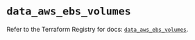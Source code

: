 # `data_aws_ebs_volumes`

Refer to the Terraform Registry for docs: [`data_aws_ebs_volumes`](https://registry.terraform.io/providers/hashicorp/aws/4.54.0/docs/data-sources/ebs_volumes).
